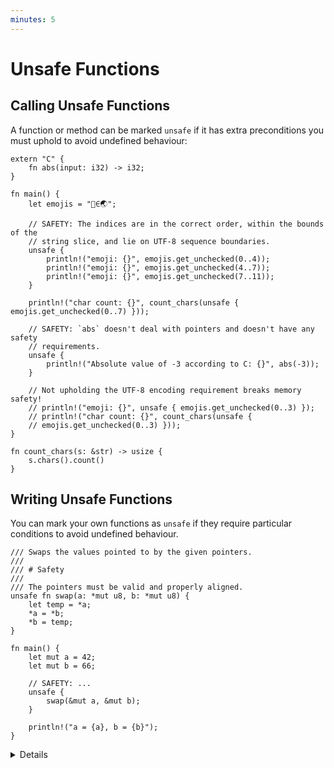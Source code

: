 ```yaml
---
minutes: 5
---
```


# Unsafe Functions

## Calling Unsafe Functions

A function or method can be marked `unsafe` if it has extra preconditions you
must uphold to avoid undefined behaviour:

```rust,editable
extern "C" {
    fn abs(input: i32) -> i32;
}

fn main() {
    let emojis = "🗻∈🌏";

    // SAFETY: The indices are in the correct order, within the bounds of the
    // string slice, and lie on UTF-8 sequence boundaries.
    unsafe {
        println!("emoji: {}", emojis.get_unchecked(0..4));
        println!("emoji: {}", emojis.get_unchecked(4..7));
        println!("emoji: {}", emojis.get_unchecked(7..11));
    }

    println!("char count: {}", count_chars(unsafe { emojis.get_unchecked(0..7) }));

    // SAFETY: `abs` doesn't deal with pointers and doesn't have any safety
    // requirements.
    unsafe {
        println!("Absolute value of -3 according to C: {}", abs(-3));
    }

    // Not upholding the UTF-8 encoding requirement breaks memory safety!
    // println!("emoji: {}", unsafe { emojis.get_unchecked(0..3) });
    // println!("char count: {}", count_chars(unsafe {
    // emojis.get_unchecked(0..3) }));
}

fn count_chars(s: &str) -> usize {
    s.chars().count()
}
```

## Writing Unsafe Functions

You can mark your own functions as `unsafe` if they require particular
conditions to avoid undefined behaviour.

```rust,editable
/// Swaps the values pointed to by the given pointers.
///
/// # Safety
///
/// The pointers must be valid and properly aligned.
unsafe fn swap(a: *mut u8, b: *mut u8) {
    let temp = *a;
    *a = *b;
    *b = temp;
}

fn main() {
    let mut a = 42;
    let mut b = 66;

    // SAFETY: ...
    unsafe {
        swap(&mut a, &mut b);
    }

    println!("a = {a}, b = {b}");
}
```

<details>

## Calling Unsafe Functions

`get_unchecked`, like most `_unchecked` functions, is unsafe, because it can
create UB if the range is incorrect. `abs` is incorrect for a different reason:
it is an external function (FFI). Calling external functions is usually only a
problem when those functions do things with pointers which might violate Rust's
memory model, but in general any C function might have undefined behaviour under
any arbitrary circumstances.

The `"C"` in this example is the ABI;
[other ABIs are available too](https://doc.rust-lang.org/reference/items/external-blocks.html).

## Writing Unsafe Functions

We wouldn't actually use pointers for a `swap` function - it can be done safely
with references.

Note that unsafe code is allowed within an unsafe function without an `unsafe`
block. We can prohibit this with `#[deny(unsafe_op_in_unsafe_fn)]`. Try adding
it and see what happens. This will likely change in a future Rust edition.

</details>
